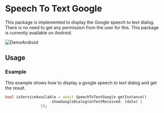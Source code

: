 # Speech To Text Google

This package is implemented to display the Google speech to text dialog. There is no need to get any
permission from the user for this. This package is currently available on Android.

![DemoAndroid](https://raw.githubusercontent.com/miladhf/speech_to_text_google_dialog/master/example/screenshots/example_android.gif)

## Usage

### Example

This example shows how to display a google speech to text dialog and get the result.

```dart
bool isServiceAvailable = await SpeechToTextGoogle.getInstance()
                    .showGoogleDialog(onTextReceived: (data) {
                });
```